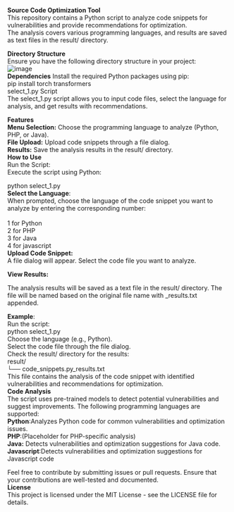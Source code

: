 **Source Code Optimization Tool**<br>
This repository contains a Python script to analyze code snippets for vulnerabilities and provide recommendations for optimization.<br> The analysis covers various programming languages, and results are saved as text files in the result/ directory.

**Directory Structure**<br>
Ensure you have the following directory structure in your project:<br>
![image](https://github.com/user-attachments/assets/162e7bd1-2379-4bb0-8480-5f694f678e3d)
<br> 
**Dependencies**
Install the required Python packages using pip:<br>
pip install torch transformers<br>
select_1.py Script<br>
The select_1.py script allows you to input code files, select the language for analysis, and get results with recommendations.<br>

**Features**<br>
**Menu Selection:** Choose the programming language to analyze (Python, PHP, or Java).<br>
**File Upload:** Upload code snippets through a file dialog.<br>
**Results:** Save the analysis results in the result/ directory.<br>
**How to Use**<br>
Run the Script:<br>
Execute the script using Python:<br>

python select_1.py<br>
**Select the Language**:<br>
When prompted, choose the language of the code snippet you want to analyze by entering the corresponding number:<br>
<br>
1 for Python<br>
2 for PHP<br>
3 for Java<br>
4 for javascript<br>
**Upload Code Snippet:**<br>
A file dialog will appear. Select the code file you want to analyze.<br>

**View Results:**<br>

The analysis results will be saved as a text file in the result/ directory. The file will be named based on the original file name with _results.txt appended.<br>

**Example**:<br>
Run the script:<br>
python select_1.py<br>
Choose the language (e.g., Python).
<br>
Select the code file through the file dialog.<br>
Check the result/ directory for the results:<br>
result/<br>
└── code_snippets.py_results.txt<br>
This file contains the analysis of the code snippet with identified vulnerabilities and recommendations for optimization.<br>
**Code Analysis**<br>
The script uses pre-trained models to detect potential vulnerabilities and suggest improvements. The following programming languages are supported:<br>
**Python**:Analyzes Python code for common vulnerabilities and optimization issues.<br>
**PHP**:(Placeholder for PHP-specific analysis)<br>
**Java:** Detects vulnerabilities and optimization suggestions for Java code.<br>
**Javascript**:Detects vulnerabilities and optimization suggestions for Javascript code<br>

Feel free to contribute by submitting issues or pull requests. Ensure that your contributions are well-tested and documented.<br>
**License<br>**
This project is licensed under the MIT License - see the LICENSE file for details.<br>
